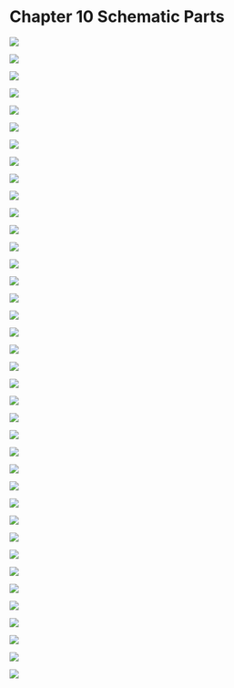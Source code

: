 # Chapter 10 Schematic Parts

![](/pdf2img/logic/guide/c10/c10_page-0001.jpg)

![](/pdf2img/logic/guide/c10/c10_page-0002.jpg)

![](/pdf2img/logic/guide/c10/c10_page-0003.jpg)

![](/pdf2img/logic/guide/c10/c10_page-0004.jpg)

![](/pdf2img/logic/guide/c10/c10_page-0005.jpg)

![](/pdf2img/logic/guide/c10/c10_page-0006.jpg)

![](/pdf2img/logic/guide/c10/c10_page-0007.jpg)

![](/pdf2img/logic/guide/c10/c10_page-0008.jpg)

![](/pdf2img/logic/guide/c10/c10_page-0009.jpg)

![](/pdf2img/logic/guide/c10/c10_page-0010.jpg)

![](/pdf2img/logic/guide/c10/c10_page-0011.jpg)

![](/pdf2img/logic/guide/c10/c10_page-0012.jpg)

![](/pdf2img/logic/guide/c10/c10_page-0013.jpg)

![](/pdf2img/logic/guide/c10/c10_page-0014.jpg)

![](/pdf2img/logic/guide/c10/c10_page-0015.jpg)

![](/pdf2img/logic/guide/c10/c10_page-0016.jpg)

![](/pdf2img/logic/guide/c10/c10_page-0017.jpg)

![](/pdf2img/logic/guide/c10/c10_page-0018.jpg)

![](/pdf2img/logic/guide/c10/c10_page-0019.jpg)

![](/pdf2img/logic/guide/c10/c10_page-0020.jpg)

![](/pdf2img/logic/guide/c10/c10_page-0021.jpg)

![](/pdf2img/logic/guide/c10/c10_page-0022.jpg)

![](/pdf2img/logic/guide/c10/c10_page-0023.jpg)

![](/pdf2img/logic/guide/c10/c10_page-0024.jpg)

![](/pdf2img/logic/guide/c10/c10_page-0025.jpg)

![](/pdf2img/logic/guide/c10/c10_page-0026.jpg)

![](/pdf2img/logic/guide/c10/c10_page-0027.jpg)

![](/pdf2img/logic/guide/c10/c10_page-0028.jpg)

![](/pdf2img/logic/guide/c10/c10_page-0029.jpg)

![](/pdf2img/logic/guide/c10/c10_page-0030.jpg)

![](/pdf2img/logic/guide/c10/c10_page-0031.jpg)

![](/pdf2img/logic/guide/c10/c10_page-0032.jpg)

![](/pdf2img/logic/guide/c10/c10_page-0033.jpg)

![](/pdf2img/logic/guide/c10/c10_page-0034.jpg)

![](/pdf2img/logic/guide/c10/c10_page-0035.jpg)

![](/pdf2img/logic/guide/c10/c10_page-0036.jpg)

![](/pdf2img/logic/guide/c10/c10_page-0037.jpg)

![](/pdf2img/logic/guide/c10/c10_page-0038.jpg)
